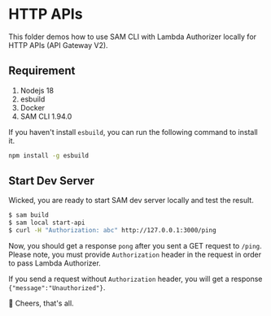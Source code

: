# HTTP APIs

This folder demos how to use SAM CLI with Lambda Authorizer locally for HTTP APIs (API Gateway V2).

## Requirement

1. Nodejs 18
2. esbuild
3. Docker
4. SAM CLI 1.94.0

If you haven't install `esbuild`, you can run the following command to install it.

```bash
npm install -g esbuild
```

## Start Dev Server

Wicked, you are ready to start SAM dev server locally and test the result.

```bash
$ sam build
$ sam local start-api
$ curl -H "Authorization: abc" http://127.0.0.1:3000/ping
```

Now, you should get a response `pong` after you sent a GET request to `/ping`. Please note, you must provide `Authorization` header in the request in order to pass Lambda Authorizer.

If you send a request without `Authorization` header, you will get a response `{"message":"Unauthorized"}`.

🍺 Cheers, that's all.
